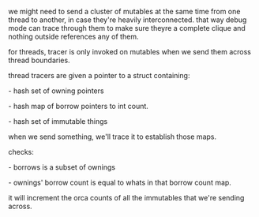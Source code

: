 we might need to send a cluster of mutables at the same time from one
thread to another, in case they\'re heavily interconnected. that way
debug mode can trace through them to make sure theyre a complete clique
and nothing outside references any of them.

for threads, tracer is only invoked on mutables when we send them across
thread boundaries.

thread tracers are given a pointer to a struct containing:

\- hash set of owning pointers

\- hash map of borrow pointers to int count.

\- hash set of immutable things

when we send something, we\'ll trace it to establish those maps.

checks:

\- borrows is a subset of ownings

\- ownings\' borrow count is equal to whats in that borrow count map.

it will increment the orca counts of all the immutables that we\'re
sending across.
